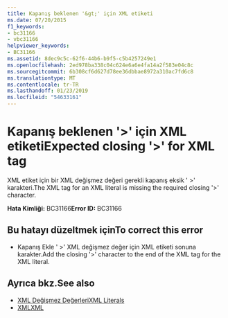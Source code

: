 ```yaml
---
title: Kapanış beklenen '&gt;' için XML etiketi
ms.date: 07/20/2015
f1_keywords:
- bc31166
- vbc31166
helpviewer_keywords:
- BC31166
ms.assetid: 8dec9c5c-62f6-44b6-b9f5-c5b4257249e1
ms.openlocfilehash: 2ed978ba338c04c624e6a6e4fa14a2f583e04c8c
ms.sourcegitcommit: 6b308cf6d627d78ee36dbbae8972a310ac7fd6c8
ms.translationtype: MT
ms.contentlocale: tr-TR
ms.lasthandoff: 01/23/2019
ms.locfileid: "54633161"
---
```

# <a name="expected-closing-gt-for-xml-tag"></a><span data-ttu-id="0d41a-102">Kapanış beklenen '&gt;' için XML etiketi</span><span class="sxs-lookup"><span data-stu-id="0d41a-102">Expected closing '&gt;' for XML tag</span></span>
<span data-ttu-id="0d41a-103">XML etiket için bir XML değişmez değeri gerekli kapanış eksik ' >' karakteri.</span><span class="sxs-lookup"><span data-stu-id="0d41a-103">The XML tag for an XML literal is missing the required closing '>' character.</span></span>  
  
 <span data-ttu-id="0d41a-104">**Hata Kimliği:** BC31166</span><span class="sxs-lookup"><span data-stu-id="0d41a-104">**Error ID:** BC31166</span></span>  
  
## <a name="to-correct-this-error"></a><span data-ttu-id="0d41a-105">Bu hatayı düzeltmek için</span><span class="sxs-lookup"><span data-stu-id="0d41a-105">To correct this error</span></span>  
  
-   <span data-ttu-id="0d41a-106">Kapanış Ekle ' >' XML değişmez değer için XML etiketi sonuna karakter.</span><span class="sxs-lookup"><span data-stu-id="0d41a-106">Add the closing '>' character to the end of the XML tag for the XML literal.</span></span>  
  
## <a name="see-also"></a><span data-ttu-id="0d41a-107">Ayrıca bkz.</span><span class="sxs-lookup"><span data-stu-id="0d41a-107">See also</span></span>
- [<span data-ttu-id="0d41a-108">XML Değişmez Değerleri</span><span class="sxs-lookup"><span data-stu-id="0d41a-108">XML Literals</span></span>](../../visual-basic/language-reference/xml-literals/index.md)
- [<span data-ttu-id="0d41a-109">XML</span><span class="sxs-lookup"><span data-stu-id="0d41a-109">XML</span></span>](../../visual-basic/programming-guide/language-features/xml/index.md)

